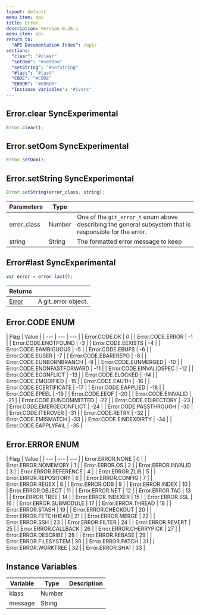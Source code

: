 ```yaml
---
layout: default
menu_item: api
title: Error
description: Version 0.26.1
menu_item: api
return_to:
  "API Documentation Index": /api/
sections:
  "clear": "#clear"
  "setOom": "#setOom"
  "setString": "#setString"
  "#last": "#last"
  "CODE": "#CODE"
  "ERROR": "#ERROR"
  "Instance Variables": "#ivars"
---
```


## <a name="clear"></a><span>Error.</span>clear <span class="tags"><span class="sync">Sync</span><span class="experimental">Experimental</span></span>

```js
Error.clear();
```

## <a name="setOom"></a><span>Error.</span>setOom <span class="tags"><span class="sync">Sync</span><span class="experimental">Experimental</span></span>

```js
Error.setOom();
```

## <a name="setString"></a><span>Error.</span>setString <span class="tags"><span class="sync">Sync</span><span class="experimental">Experimental</span></span>

```js
Error.setString(error_class, string);
```

| Parameters | Type |   |
| --- | --- | --- |
| error_class | Number | One of the `git_error_t` enum above describing the general subsystem that is responsible for the error. |
| string | String | The formatted error message to keep |

## <a name="last"></a><span>Error#</span>last <span class="tags"><span class="sync">Sync</span><span class="experimental">Experimental</span></span>

```js
var error = error.last();
```

| Returns |  |
| --- | --- |
| [Error](/api/error/) |  A git_error object. |

## <a name="CODE"></a><span>Error.</span>CODE <span class="tags"><span class="enum">ENUM</span></span>

| Flag | Value |
| --- | --- | --- |
| <span>Error.CODE.</span>OK | 0 |
| <span>Error.CODE.</span>ERROR | -1 |
| <span>Error.CODE.</span>ENOTFOUND | -3 |
| <span>Error.CODE.</span>EEXISTS | -4 |
| <span>Error.CODE.</span>EAMBIGUOUS | -5 |
| <span>Error.CODE.</span>EBUFS | -6 |
| <span>Error.CODE.</span>EUSER | -7 |
| <span>Error.CODE.</span>EBAREREPO | -8 |
| <span>Error.CODE.</span>EUNBORNBRANCH | -9 |
| <span>Error.CODE.</span>EUNMERGED | -10 |
| <span>Error.CODE.</span>ENONFASTFORWARD | -11 |
| <span>Error.CODE.</span>EINVALIDSPEC | -12 |
| <span>Error.CODE.</span>ECONFLICT | -13 |
| <span>Error.CODE.</span>ELOCKED | -14 |
| <span>Error.CODE.</span>EMODIFIED | -15 |
| <span>Error.CODE.</span>EAUTH | -16 |
| <span>Error.CODE.</span>ECERTIFICATE | -17 |
| <span>Error.CODE.</span>EAPPLIED | -18 |
| <span>Error.CODE.</span>EPEEL | -19 |
| <span>Error.CODE.</span>EEOF | -20 |
| <span>Error.CODE.</span>EINVALID | -21 |
| <span>Error.CODE.</span>EUNCOMMITTED | -22 |
| <span>Error.CODE.</span>EDIRECTORY | -23 |
| <span>Error.CODE.</span>EMERGECONFLICT | -24 |
| <span>Error.CODE.</span>PASSTHROUGH | -30 |
| <span>Error.CODE.</span>ITEROVER | -31 |
| <span>Error.CODE.</span>RETRY | -32 |
| <span>Error.CODE.</span>EMISMATCH | -33 |
| <span>Error.CODE.</span>EINDEXDIRTY | -34 |
| <span>Error.CODE.</span>EAPPLYFAIL | -35 |

## <a name="ERROR"></a><span>Error.</span>ERROR <span class="tags"><span class="enum">ENUM</span></span>

| Flag | Value |
| --- | --- | --- |
| <span>Error.ERROR.</span>NONE | 0 |
| <span>Error.ERROR.</span>NOMEMORY | 1 |
| <span>Error.ERROR.</span>OS | 2 |
| <span>Error.ERROR.</span>INVALID | 3 |
| <span>Error.ERROR.</span>REFERENCE | 4 |
| <span>Error.ERROR.</span>ZLIB | 5 |
| <span>Error.ERROR.</span>REPOSITORY | 6 |
| <span>Error.ERROR.</span>CONFIG | 7 |
| <span>Error.ERROR.</span>REGEX | 8 |
| <span>Error.ERROR.</span>ODB | 9 |
| <span>Error.ERROR.</span>INDEX | 10 |
| <span>Error.ERROR.</span>OBJECT | 11 |
| <span>Error.ERROR.</span>NET | 12 |
| <span>Error.ERROR.</span>TAG | 13 |
| <span>Error.ERROR.</span>TREE | 14 |
| <span>Error.ERROR.</span>INDEXER | 15 |
| <span>Error.ERROR.</span>SSL | 16 |
| <span>Error.ERROR.</span>SUBMODULE | 17 |
| <span>Error.ERROR.</span>THREAD | 18 |
| <span>Error.ERROR.</span>STASH | 19 |
| <span>Error.ERROR.</span>CHECKOUT | 20 |
| <span>Error.ERROR.</span>FETCHHEAD | 21 |
| <span>Error.ERROR.</span>MERGE | 22 |
| <span>Error.ERROR.</span>SSH | 23 |
| <span>Error.ERROR.</span>FILTER | 24 |
| <span>Error.ERROR.</span>REVERT | 25 |
| <span>Error.ERROR.</span>CALLBACK | 26 |
| <span>Error.ERROR.</span>CHERRYPICK | 27 |
| <span>Error.ERROR.</span>DESCRIBE | 28 |
| <span>Error.ERROR.</span>REBASE | 29 |
| <span>Error.ERROR.</span>FILESYSTEM | 30 |
| <span>Error.ERROR.</span>PATCH | 31 |
| <span>Error.ERROR.</span>WORKTREE | 32 |
| <span>Error.ERROR.</span>SHA1 | 33 |

## <a name="ivars"></a>Instance Variables

| Variable | Type | Description |
| --- | --- | --- |
| <a name="klass"></a>klass | Number |  |
| <a name="message"></a>message | String |  |

